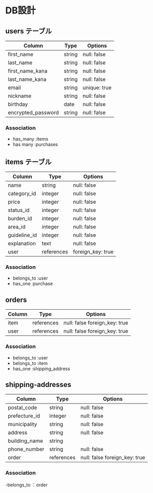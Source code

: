 # DB設計

## users テーブル

| Column          | Type   | Options     |
| --------------- | ------ | ----------- |
| first_name      | string | null: false |
| last_name       | string | null: false |
| first_name_kana | string | null: false |
| last_name_kana  | string | null: false |
| email           | string | unique: true |
| nickname        | string | null: false |
| birthday        | date   | null: false |
| encrypted_password | string | null: false |

### Association

- has_many :items
- has many :purchases

## items テーブル

| Column       | Type    | Options     |
| --------     | ------  | ----------- |
| name         | string  | null: false |
| category_id  | integer | null: false |
| price        | integer | null: false |
| status_id    | integer | null: false |
| burden_id    | integer | null: false |
| area_id      | integer | null: false |
| guideline_id | integer | null: false |
| explanation  | text    | null: false |
| user         | references | foreign_key: true |

### Association

- belongs_to :user
- has_one :purchase

## orders

| Column       | Type       | Options     |
| ------------ | ------     | ----------- |
| item         | references | null: false foreign_key: true|
| user         | references | null: false foreign_key: true|

### Association

- belongs_to :user
- belongs_to :item
- has_one :shipping_address

## shipping-addresses

| Column          | Type    | Options     |
| --------------- | ------- | ----------- |
| postal_code     | string  | null: false |
| prefecture_id  | integer | null: false |
| municipality    | string  | null: false |
| address         | string  | null: false |
| building_name   | string  |             |
| phone_number    | string  | null: false |
| order        | references|null: false foreign_key: true |
### Association

-belongs_to ：order